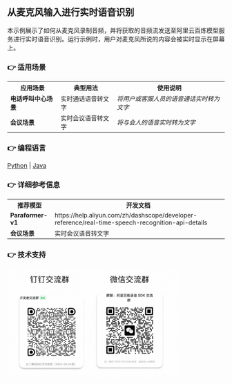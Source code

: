 [comment]: # (title and brief introduction of the sample)
## 从麦克风输入进行实时语音识别
本示例展示了如何从麦克风录制音频，并将获取的音频流发送至阿里云百炼模型服务进行实时语音识别。运行示例时，用户对麦克风所说的内容会被实时显示在屏幕上。

[comment]: # (list of scenarios of the sample)
### :point_right: 适用场景

<table>
    <tr>
        <th><b>应用场景</b></th>    
        <th><b>典型用法</b></th>
        <th><b>使用说明</b></th>
    <tr>
    <tr>
        <td><b>电话呼叫中心场景</b></td>
        <td>实时通话语音转文字</td>
        <td><i>将用户或客服人员的语音通话实时转为文字</i></td>
    <tr>
    <tr>
        <td><b>会议场景</b></td>
        <td>实时会议语音转文字</td>
        <td><i>将与会人的语音实时转为文字</i></td>
    <tr>
</table>

[comment]: # (supported programming languages of the sample)
### :point_right: 编程语言
[Python](./python) | [Java](./java)

[comment]: # (model and interface of the sample)
### :point_right: 详细参考信息

<table>
    <tr>
        <th><b>推荐模型</b></th>    
        <th><b>开发文档</b></th>
    <tr>
    <tr>
        <td><b>Paraformer-v1</b></td>
        <td><a>https://help.aliyun.com/zh/dashscope/developer-reference/real-time-speech-recognition-api-details</a></td>
    <tr>
    <tr>
        <td><b>会议场景</b></td>
        <td>实时会议语音转文字</td>
    <tr>
</table>


[comment]: # (technical support of the sample)
### :point_right: 技术支持
<img src="../../../docs/image/groups.png" width="400"/>
